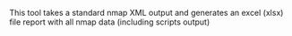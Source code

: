 This tool takes a standard nmap XML output and generates an excel (xlsx) file report with all nmap data (including scripts output)
